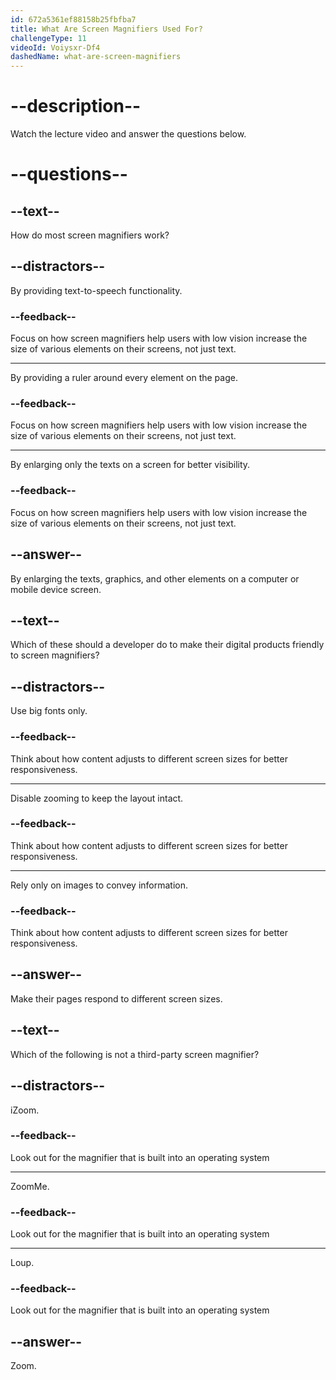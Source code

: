 ```yaml
---
id: 672a5361ef88158b25fbfba7
title: What Are Screen Magnifiers Used For?
challengeType: 11
videoId: Voiysxr-Df4
dashedName: what-are-screen-magnifiers
---
```


# --description--

Watch the lecture video and answer the questions below.

# --questions--

## --text--

How do most screen magnifiers work?

## --distractors--

By providing text-to-speech functionality.

### --feedback--

Focus on how screen magnifiers help users with low vision increase the size of various elements on their screens, not just text.

---

By providing a ruler around every element on the page.

### --feedback--

Focus on how screen magnifiers help users with low vision increase the size of various elements on their screens, not just text.

---

By enlarging only the texts on a screen for better visibility.

### --feedback--

Focus on how screen magnifiers help users with low vision increase the size of various elements on their screens, not just text.

## --answer--

By enlarging the texts, graphics, and other elements on a computer or mobile device screen.

## --text--

Which of these should a developer do to make their digital products friendly to screen magnifiers?

## --distractors--

Use big fonts only.

### --feedback--

Think about how content adjusts to different screen sizes for better responsiveness.

---

Disable zooming to keep the layout intact.

### --feedback--

Think about how content adjusts to different screen sizes for better responsiveness.

---

Rely only on images to convey information.

### --feedback--

Think about how content adjusts to different screen sizes for better responsiveness.

## --answer--

Make their pages respond to different screen sizes.

## --text--

Which of the following is not a third-party screen magnifier?

## --distractors--

iZoom.

### --feedback--

Look out for the magnifier that is built into an operating system

---

ZoomMe.

### --feedback--

Look out for the magnifier that is built into an operating system

---

Loup.

### --feedback--

Look out for the magnifier that is built into an operating system

## --answer--

Zoom.

